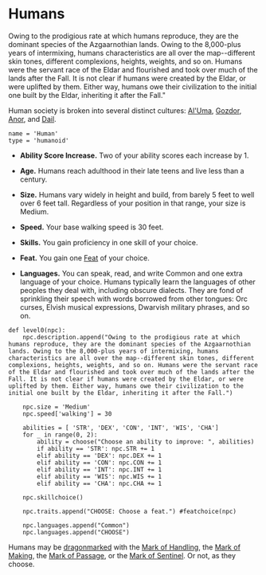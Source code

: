 # Humans
Owing to the prodigious rate at which humans reproduce, they are the dominant species of the Azgaarnothian lands. Owing to the 8,000-plus years of intermixing, humans characteristics are all over the map--different skin tones, different complexions, heights, weights, and so on. Humans were the servant race of the Eldar and flourished and took over much of the lands after the Fall. It is not clear if humans were created by the Eldar, or were uplifted by them. Either way, humans owe their civilization to the initial one built by the Eldar, inheriting it after the Fall."

Human society is broken into several distinct cultures: [Al'Uma](../Cultures/AlUma.md), [Gozdor](../Cultures/Gozdor.md), [Anor](../Cultures/Anor.md), and [Dail](../Cultures/Dail.md).

```
name = 'Human'
type = 'humanoid'
```

* **Ability Score Increase.** Two of your ability scores each increase by 1.

* **Age.** Humans reach adulthood in their late teens and live less than a century.

* **Size.** Humans vary widely in height and build, from barely 5 feet to well over 6 feet tall. Regardless of your position in that range, your size is Medium.

* **Speed.** Your base walking speed is 30 feet.

* **Skills.** You gain proficiency in one skill of your choice.

* **Feat.** You gain one [Feat](../Classes/Feats.md) of your choice.

* **Languages.** You can speak, read, and write Common and one extra language of your choice. Humans typically learn the languages of other peoples they deal with, including obscure dialects. They are fond of sprinkling their speech with words borrowed from other tongues: Orc curses, Elvish musical expressions, Dwarvish military phrases, and so on.

```
def level0(npc):
    npc.description.append("Owing to the prodigious rate at which humans reproduce, they are the dominant species of the Azgaarnothian lands. Owing to the 8,000-plus years of intermixing, humans characteristics are all over the map--different skin tones, different complexions, heights, weights, and so on. Humans were the servant race of the Eldar and flourished and took over much of the lands after the Fall. It is not clear if humans were created by the Eldar, or were uplifted by them. Either way, humans owe their civilization to the initial one built by the Eldar, inheriting it after the Fall.")

    npc.size = 'Medium'
    npc.speed['walking'] = 30

    abilities = [ 'STR', 'DEX', 'CON', 'INT', 'WIS', 'CHA']
    for _ in range(0, 2):
        ability = choose("Choose an ability to improve: ", abilities)
        if ability == 'STR': npc.STR += 1
        elif ability == 'DEX': npc.DEX += 1
        elif ability == 'CON': npc.CON += 1
        elif ability == 'INT': npc.INT += 1
        elif ability == 'WIS': npc.WIS += 1
        elif ability == 'CHA': npc.CHA += 1

    npc.skillchoice()

    npc.traits.append("CHOOSE: Choose a feat.") #featchoice(npc)

    npc.languages.append("Common")
    npc.languages.append("CHOOSE")
```

Humans may be [dragonmarked](Dragonmarked.md) with the [Mark of Handling](Handling.md), the [Mark of Making](Making.md), the [Mark of Passage](Passage.md), or the [Mark of Sentinel](Sentinel.md). Or not, as they choose.
